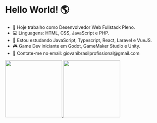 <h1>Hello World! 🌎</h1>

<ul>
  <li>🏢 Hoje trabalho como Desenvolvedor Web Fullstack Pleno.</li>
  <li>💻 Linguagens: HTML, CSS, JavaScript e PHP. </li>
  <li>📖 Estou estudando JavaScript, Typescript, React, Laravel e VueJS.</li>
  <li>🎮 Game Dev iniciante em Godot, GameMaker Studio e Unity.</li>
  <li>📧 Contate-me no email: giovanibrasilprofissional@gmail.com</li>
</ul>

<div align="left">
 <a href="https://github.com/giovanicerejobrasil">
 <img height="180em" src="https://github-readme-stats.vercel.app/api?username=giovanicerejobrasil&show_icons=true&show=prs_merged,prs_merged_percentage&theme=dark&locale=pt-br" />
 <img height="180em" src="https://github-readme-stats.vercel.app/api/top-langs/?username=giovanicerejobrasil&layout=donut&size_weight=0.5&count_weight=0.5&langs_count=8&theme=dark&locale=pt-br"/>
 </a>
</div>
